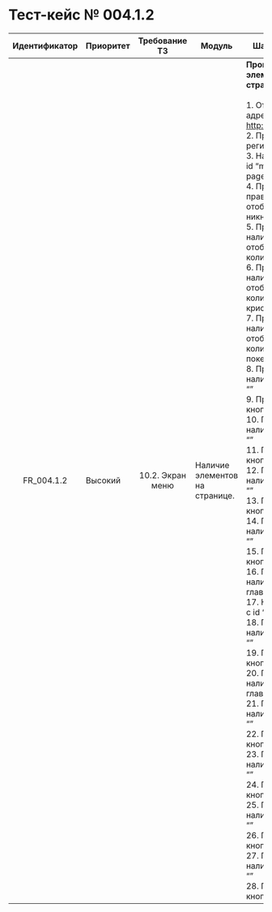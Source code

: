 # Тест-кейс № 004.1.2

| Идентификатор | Приоритет | Требование ТЗ | Модуль | Шаги тест-кейса | Ожидаемый результат |
| :---: | ----- | :---: | ----- | ----- | ----- |
|   FR\_004.1.2 |   Высокий |   10.2. Экран меню    |  Наличие элементов на странице. |   **Проверка наличия элементов на странице меню** <br><br> 1\. Открыть сайт по адресу: [http://localhost:3000/](http://localhost:3000/) <br> 2\. Пройти регистрацию.<br> 3\. Нажать на поле с id “main-menu-page” <br> 4\. Проверить правильность отображения никнейма. <br> 5\. Проверить наличие отображения количества монет. <br> 6\. Проверить наличие отображения количества кристаов стихий. <br> 7\. Проверить наличие отображения количества покемонов. <br> 8\. Проверить наличие кнопки с id  “” <br> 9\. Проверить текст кнопки с id “” <br> 10\. Проверить наличие кнопки с id  “”  <br> 11\. Проверить текст кнопки с id “” <br> 12\. Проверить наличие кнопки с id  “”  <br> 13\. Проверить текст кнопки с id “”  <br> 14\. Проверить наличие кнопки с id  “”  <br> 15\. Проверить текст кнопки с id “”  <br> 16\. Проверить наличие чата на главном экране.  <br> 17\. Нажать на ввод с id “”  <br> 18\. Проверить наличие кнопки с id  “”  <br> 19\. Проверить текст кнопки с id “” <br> 20\. Проверить наличие карты на главном экране. <br> 21\. Проверить наличие кнопки с id  “”  <br> 22\. Проверить текст кнопки с id “” <br> 23\. Проверить наличие кнопки с id  “”  <br> 24\. Проверить текст кнопки с id “” <br> 25\. Проверить наличие кнопки с id  “”  <br> 26\. Проверить текст кнопки с id “” <br> 27\. Проверить наличие кнопки с id  “”  <br> 28\. Проверить текст кнопки с id “” |   Все элементы присутствуют на странице, и сама страница соответствует макету.  <br><br> 9\. Значение равно “Инвентарь”. <br> 11\. Значение равно “Рынок”.<br> 13\. Значение равно “Выйти”.<br> 15\. Значение равно “Заглушить”.  <br> 19\. Значение равно “Отправить”  <br> 22\. Значение равно “←” <br> 24\. Значение равно “↑” <br> 26\. Значение равно “↓” <br> 28\. Значение равно “→” |
 